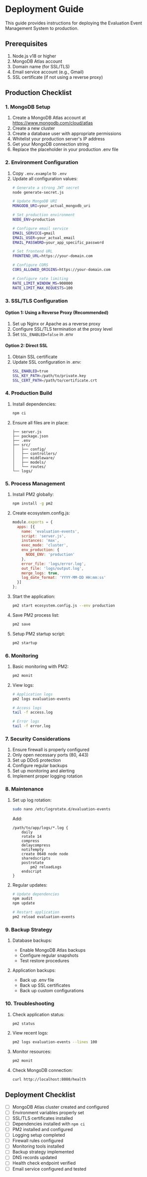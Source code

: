 # Deployment Guide

This guide provides instructions for deploying the Evaluation Event Management System to production.

## Prerequisites

1. Node.js v18 or higher
2. MongoDB Atlas account
3. Domain name (for SSL/TLS)
4. Email service account (e.g., Gmail)
5. SSL certificate (if not using a reverse proxy)

## Production Checklist

### 1. MongoDB Setup

1. Create a MongoDB Atlas account at https://www.mongodb.com/cloud/atlas
2. Create a new cluster
3. Create a database user with appropriate permissions
4. Whitelist your production server's IP address
5. Get your MongoDB connection string
6. Replace the placeholder in your production .env file

### 2. Environment Configuration

1. Copy `.env.example` to `.env`
2. Update all configuration values:
   ```bash
   # Generate a strong JWT secret
   node generate-secret.js
   
   # Update MongoDB URI
   MONGODB_URI=your_actual_mongodb_uri
   
   # Set production environment
   NODE_ENV=production
   
   # Configure email service
   EMAIL_SERVICE=gmail
   EMAIL_USER=your_actual_email
   EMAIL_PASSWORD=your_app_specific_password
   
   # Set frontend URL
   FRONTEND_URL=https://your-domain.com
   
   # Configure CORS
   CORS_ALLOWED_ORIGINS=https://your-domain.com
   
   # Configure rate limiting
   RATE_LIMIT_WINDOW_MS=900000
   RATE_LIMIT_MAX_REQUESTS=100
   ```

### 3. SSL/TLS Configuration

#### Option 1: Using a Reverse Proxy (Recommended)
1. Set up Nginx or Apache as a reverse proxy
2. Configure SSL/TLS termination at the proxy level
3. Set `SSL_ENABLED=false` in .env

#### Option 2: Direct SSL
1. Obtain SSL certificate
2. Update SSL configuration in .env:
   ```bash
   SSL_ENABLED=true
   SSL_KEY_PATH=/path/to/private.key
   SSL_CERT_PATH=/path/to/certificate.crt
   ```

### 4. Production Build

1. Install dependencies:
   ```bash
   npm ci
   ```

2. Ensure all files are in place:
   ```
   ├── server.js
   ├── package.json
   ├── .env
   ├── src/
   │   ├── config/
   │   ├── controllers/
   │   ├── middleware/
   │   ├── models/
   │   └── routes/
   └── logs/
   ```

### 5. Process Management

1. Install PM2 globally:
   ```bash
   npm install -g pm2
   ```

2. Create ecosystem.config.js:
   ```javascript
   module.exports = {
     apps: [{
       name: 'evaluation-events',
       script: 'server.js',
       instances: 'max',
       exec_mode: 'cluster',
       env_production: {
         NODE_ENV: 'production'
       },
       error_file: 'logs/error.log',
       out_file: 'logs/output.log',
       merge_logs: true,
       log_date_format: 'YYYY-MM-DD HH:mm:ss'
     }]
   };
   ```

3. Start the application:
   ```bash
   pm2 start ecosystem.config.js --env production
   ```

4. Save PM2 process list:
   ```bash
   pm2 save
   ```

5. Setup PM2 startup script:
   ```bash
   pm2 startup
   ```

### 6. Monitoring

1. Basic monitoring with PM2:
   ```bash
   pm2 monit
   ```

2. View logs:
   ```bash
   # Application logs
   pm2 logs evaluation-events
   
   # Access logs
   tail -f access.log
   
   # Error logs
   tail -f error.log
   ```

### 7. Security Considerations

1. Ensure firewall is properly configured
2. Only open necessary ports (80, 443)
3. Set up DDoS protection
4. Configure regular backups
5. Set up monitoring and alerting
6. Implement proper logging rotation

### 8. Maintenance

1. Set up log rotation:
   ```bash
   sudo nano /etc/logrotate.d/evaluation-events
   ```
   Add:
   ```
   /path/to/app/logs/*.log {
       daily
       rotate 14
       compress
       delaycompress
       notifempty
       create 0640 node node
       sharedscripts
       postrotate
           pm2 reloadLogs
       endscript
   }
   ```

2. Regular updates:
   ```bash
   # Update dependencies
   npm audit
   npm update
   
   # Restart application
   pm2 reload evaluation-events
   ```

### 9. Backup Strategy

1. Database backups:
   - Enable MongoDB Atlas backups
   - Configure regular snapshots
   - Test restore procedures

2. Application backups:
   - Back up .env file
   - Back up SSL certificates
   - Back up custom configurations

### 10. Troubleshooting

1. Check application status:
   ```bash
   pm2 status
   ```

2. View recent logs:
   ```bash
   pm2 logs evaluation-events --lines 100
   ```

3. Monitor resources:
   ```bash
   pm2 monit
   ```

4. Check MongoDB connection:
   ```bash
   curl http://localhost:8080/health
   ```

## Deployment Checklist

- [ ] MongoDB Atlas cluster created and configured
- [ ] Environment variables properly set
- [ ] SSL/TLS certificates installed
- [ ] Dependencies installed with `npm ci`
- [ ] PM2 installed and configured
- [ ] Logging setup completed
- [ ] Firewall rules configured
- [ ] Monitoring tools installed
- [ ] Backup strategy implemented
- [ ] DNS records updated
- [ ] Health check endpoint verified
- [ ] Email service configured and tested 